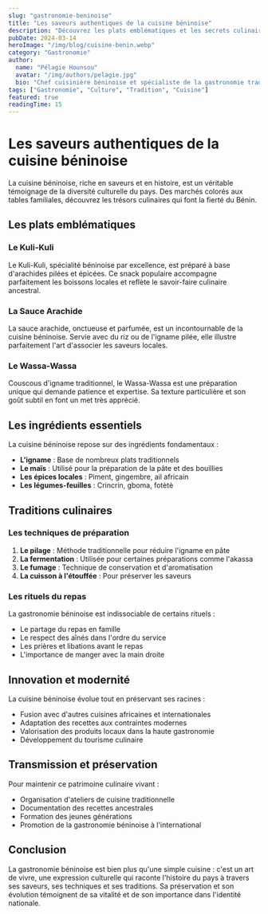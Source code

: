 ```yaml
---
slug: "gastronomie-beninoise"
title: "Les saveurs authentiques de la cuisine béninoise"
description: "Découvrez les plats emblématiques et les secrets culinaires du Bénin, un voyage gustatif au cœur de l'Afrique de l'Ouest."
pubDate: 2024-03-14
heroImage: "/img/blog/cuisine-benin.webp"
category: "Gastronomie"
author:
  name: "Pélagie Hounsou"
  avatar: "/img/authors/pelagie.jpg"
  bio: "Chef cuisinière béninoise et spécialiste de la gastronomie traditionnelle africaine"
tags: ["Gastronomie", "Culture", "Tradition", "Cuisine"]
featured: true
readingTime: 15
---
```


# Les saveurs authentiques de la cuisine béninoise

La cuisine béninoise, riche en saveurs et en histoire, est un véritable témoignage de la diversité culturelle du pays. Des marchés colorés aux tables familiales, découvrez les trésors culinaires qui font la fierté du Bénin.

## Les plats emblématiques

### Le Kuli-Kuli

Le Kuli-Kuli, spécialité béninoise par excellence, est préparé à base d'arachides pilées et épicées. Ce snack populaire accompagne parfaitement les boissons locales et reflète le savoir-faire culinaire ancestral.

### La Sauce Arachide

La sauce arachide, onctueuse et parfumée, est un incontournable de la cuisine béninoise. Servie avec du riz ou de l'igname pilée, elle illustre parfaitement l'art d'associer les saveurs locales.

### Le Wassa-Wassa

Couscous d'igname traditionnel, le Wassa-Wassa est une préparation unique qui demande patience et expertise. Sa texture particulière et son goût subtil en font un met très apprécié.

## Les ingrédients essentiels

La cuisine béninoise repose sur des ingrédients fondamentaux :

- **L'igname** : Base de nombreux plats traditionnels
- **Le maïs** : Utilisé pour la préparation de la pâte et des bouillies
- **Les épices locales** : Piment, gingembre, ail africain
- **Les légumes-feuilles** : Crincrin, gboma, fotètè

## Traditions culinaires

### Les techniques de préparation

1. **Le pilage** : Méthode traditionnelle pour réduire l'igname en pâte
2. **La fermentation** : Utilisée pour certaines préparations comme l'akassa
3. **Le fumage** : Technique de conservation et d'aromatisation
4. **La cuisson à l'étouffée** : Pour préserver les saveurs

### Les rituels du repas

La gastronomie béninoise est indissociable de certains rituels :

- Le partage du repas en famille
- Le respect des aînés dans l'ordre du service
- Les prières et libations avant le repas
- L'importance de manger avec la main droite

## Innovation et modernité

La cuisine béninoise évolue tout en préservant ses racines :

- Fusion avec d'autres cuisines africaines et internationales
- Adaptation des recettes aux contraintes modernes
- Valorisation des produits locaux dans la haute gastronomie
- Développement du tourisme culinaire

## Transmission et préservation

Pour maintenir ce patrimoine culinaire vivant :

- Organisation d'ateliers de cuisine traditionnelle
- Documentation des recettes ancestrales
- Formation des jeunes générations
- Promotion de la gastronomie béninoise à l'international

## Conclusion

La gastronomie béninoise est bien plus qu'une simple cuisine : c'est un art de vivre, une expression culturelle qui raconte l'histoire du pays à travers ses saveurs, ses techniques et ses traditions. Sa préservation et son évolution témoignent de sa vitalité et de son importance dans l'identité nationale. 